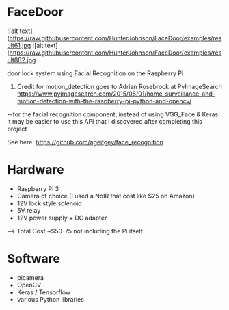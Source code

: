 # FaceDoor

![alt text](https://raw.githubusercontent.com/HunterJohnson/FaceDoor/examples/result61.jpg
![alt text](https://raw.githubusercontent.com/HunterJohnson/FaceDoor/examples/result882.jpg

door lock system using Facial Recognition on the Raspberry Pi

1. Credit for motion_detection goes to Adrian Rosebrock at PyImageSearch
https://www.pyimagesearch.com/2015/06/01/home-surveillance-and-motion-detection-with-the-raspberry-pi-python-and-opencv/

--for the facial recognition component, instead of using VGG_Face & Keras it may be easier
to use this API that I discovered after completing this project

See here: https://github.com/ageitgey/face_recognition

# Hardware

* Raspberry Pi 3
* Camera of choice (I used a NoIR that cost like $25 on Amazon)
* 12V lock style solenoid
* 5V relay
* 12V power supply + DC adapter

--> Total Cost ~$50-75 not including the Pi itself

# Software

* picamera 
* OpenCV
* Keras / Tensorflow
* various Python libraries
